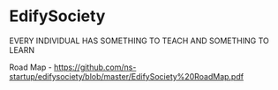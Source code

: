 # EdifySociety
EVERY INDIVIDUAL HAS SOMETHING TO TEACH AND SOMETHING TO LEARN

Road Map - https://github.com/ns-startup/edifysociety/blob/master/EdifySociety%20RoadMap.pdf
